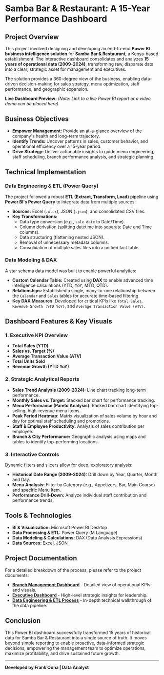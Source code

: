 # Samba Bar & Restaurant: A 15-Year Performance Dashboard

## Project Overview
This project involved designing and developing an end-to-end **Power BI business intelligence solution** for **Samba Bar & Restaurant**, a Kenya-based establishment. The interactive dashboard consolidates and analyzes **15 years of operational data (2009-2024)**, transforming raw, disparate data into a clear, strategic asset for management and executives.

The solution provides a 360-degree view of the business, enabling data-driven decision-making for sales strategy, menu optimization, staff performance, and geographic expansion.

**Live Dashboard Preview:** *(Note: Link to a live Power BI report or a video demo can be placed here)*

## Business Objectives
-   **Empower Management:** Provide an at-a-glance overview of the company's health and long-term trajectory.
-   **Identify Trends:** Uncover patterns in sales, customer behavior, and operational efficiency over a 15-year period.
-   **Drive Strategy:** Deliver actionable insights to guide menu engineering, staff scheduling, branch performance analysis, and strategic planning.

## Technical Implementation

### Data Engineering & ETL (Power Query)
The project followed a robust **ETL (Extract, Transform, Load)** pipeline using **Power BI's Power Query** to integrate data from multiple sources:
-   **Sources:** Excel (`.xlsx`), JSON (`.json`), and consolidated CSV files.
-   **Key Transformations:**
    -   Data type conversion (e.g., `sale_date` to Date/Time).
    -   Column derivation (splitting datetime into separate Date and Time columns).
    -   Data structuring (flattening nested JSON).
    -   Removal of unnecessary metadata columns.
    -   Consolidation of multiple sales files into a unified fact table.

### Data Modeling & DAX
A star schema data model was built to enable powerful analytics:
-   **Custom Calendar Table:** Created using **DAX** to enable advanced time intelligence calculations (YTD, YoY, MTD, QTD).
-   **Relationships:** Established a single, many-to-one relationship between the `Calendar` and `Sales` tables for accurate time-based filtering.
-   **Key DAX Measures:** Developed for critical KPIs like `Total Sales`, `Revenue Growth (YTD YoY)`, and `Average Transaction Value (ATV)`.

## Dashboard Features & Key Visuals

### 1. Executive KPI Overview
-   **Total Sales (YTD)**
-   **Sales vs. Target (%)**
-   **Average Transaction Value (ATV)**
-   **Total Units Sold**
-   **Revenue Growth (YTD YoY)**

### 2. Strategic Analytical Reports
-   **Sales Trend Analysis (2009-2024):** Line chart tracking long-term performance.
-   **Monthly Sales vs. Target:** Stacked bar chart for performance tracking.
-   **Menu Performance (Pareto Analysis):** Ranked bar chart identifying top-selling, high-revenue menu items.
-   **Peak Period Heatmap:** Matrix visualization of sales volume by hour and day for optimal staff scheduling and promotions.
-   **Staff & Employee Productivity:** Analysis of sales contribution per employee.
-   **Branch & City Performance:** Geographic analysis using maps and tables to identify top-performing locations.

### 3. Interactive Controls
Dynamic filters and slicers allow for deep, exploratory analysis:
-   **Historical Date Range (2009-2024):** Drill down by Year, Quarter, Month, and Day.
-   **Menu Analysis:** Filter by Category (e.g., Appetizers, Bar, Main Course) and specific Menu Item.
-   **Performance Drill-Down:** Analyze individual staff contribution and performance trends.

## Tools & Technologies
-   **BI & Visualization:** Microsoft Power BI Desktop
-   **Data Processing & ETL:** Power Query (M Language)
-   **Data Modeling & Calculations:** DAX (Data Analysis Expressions)
-   **Data Sources:** Excel, JSON

## Project Documentation
For a detailed breakdown of the process, please refer to the project documents:
-   **[Branch Management Dashboard](./Branch_Management_Dashboard_v2.docx)** - Detailed view of operational KPIs and visuals.
-   **[Executive Dashboard](./Top_Management_Dashboard_v2.docx)** - High-level strategic insights for leadership.
-   **[Data Engineering & ETL Process](./Power_BI_Data_Engineering_ETL_v2.docx)** - In-depth technical walkthrough of the data pipeline.

## Conclusion
This Power BI dashboard successfully transformed 15 years of historical data for Samba Bar & Restaurant into a single source of truth. It moves beyond simple reporting to enable proactive, data-informed strategic decisions, empowering the management team to optimize operations, maximize profitability, and drive sustained future growth.

---
**Developed by Frank Ouna | Data Analyst**
